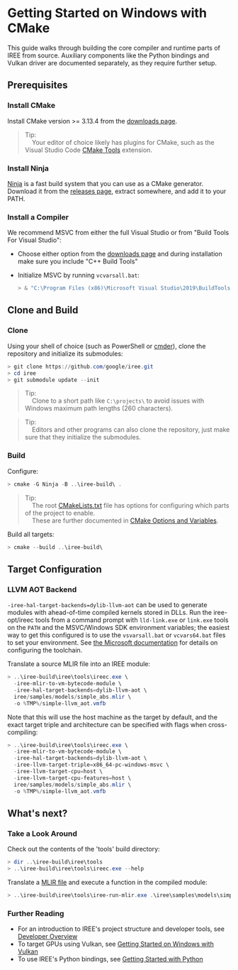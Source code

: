 # Getting Started on Windows with CMake

<!--
Notes to those updating this guide:

    * This document should be __simple__ and cover essential items only.
      Notes for optional components should go in separate files.

    * This document parallels getting_started_linux_cmake.md and
      getting_started_macos_cmake.md
      Please keep them in sync.
-->

This guide walks through building the core compiler and runtime parts of IREE
from source. Auxiliary components like the Python bindings and Vulkan driver are
documented separately, as they require further setup.

## Prerequisites

### Install CMake

Install CMake version >= 3.13.4 from the
[downloads page](https://cmake.org/download/).

> Tip:<br>
> &nbsp;&nbsp;&nbsp;&nbsp;Your editor of choice likely has plugins for CMake,
> such as the Visual Studio Code
> [CMake Tools](https://github.com/microsoft/vscode-cmake-tools) extension.

### Install Ninja

[Ninja](https://ninja-build.org/) is a fast build system that you can use as a
CMake generator. Download it from the
[releases page](https://github.com/ninja-build/ninja/releases), extract
somewhere, and add it to your PATH.

### Install a Compiler

We recommend MSVC from either the full Visual Studio or from "Build Tools For
Visual Studio":

*   Choose either option from the
    [downloads page](https://visualstudio.microsoft.com/downloads/) and during
    installation make sure you include "C++ Build Tools"
*   Initialize MSVC by running `vcvarsall.bat`:

    ```powershell
    > & "C:\Program Files (x86)\Microsoft Visual Studio\2019\BuildTools\VC\Auxiliary\Build\vcvars64.bat"
    ```

## Clone and Build

### Clone

Using your shell of choice (such as PowerShell or [cmder](https://cmder.net/)),
clone the repository and initialize its submodules:

```powershell
> git clone https://github.com/google/iree.git
> cd iree
> git submodule update --init
```

> Tip:<br>
> &nbsp;&nbsp;&nbsp;&nbsp;Clone to a short path like `C:\projects\` to avoid
> issues with Windows maximum path lengths (260 characters).

> Tip:<br>
> &nbsp;&nbsp;&nbsp;&nbsp;Editors and other programs can also clone the
> repository, just make sure that they initialize the submodules.

### Build

Configure:

```powershell
> cmake -G Ninja -B ..\iree-build\ .
```

> Tip:<br>
> &nbsp;&nbsp;&nbsp;&nbsp;The root
> [CMakeLists.txt](https://github.com/google/iree/blob/main/CMakeLists.txt)
> file has options for configuring which parts of the project to enable.<br>
> &nbsp;&nbsp;&nbsp;&nbsp;These are further documented in [CMake Options and Variables](cmake_options_and_variables.md).

Build all targets:

```powershell
> cmake --build ..\iree-build\
```

## Target Configuration

### LLVM AOT Backend

`-iree-hal-target-backends=dylib-llvm-aot` can be used to generate modules with
ahead-of-time compiled kernels stored in DLLs. Run the iree-opt/ireec
tools from a command prompt with `lld-link.exe` or `link.exe` tools on the
`PATH` and the MSVC/Windows SDK environment variables; the easiest way to get
this configured is to use the `vsvarsall.bat` or `vcvars64.bat` files to set
your environment. See
[the Microsoft documentation](https://docs.microsoft.com/en-us/cpp/build/building-on-the-command-line?view=vs-2019)
for details on configuring the toolchain.

Translate a source MLIR file into an IREE module:

```powershell
> ..\iree-build\iree\tools\ireec.exe \
  -iree-mlir-to-vm-bytecode-module \
  -iree-hal-target-backends=dylib-llvm-aot \
  iree/samples/models/simple_abs.mlir \
  -o %TMP%/simple-llvm_aot.vmfb
```

Note that this will use the host machine as the target by default, and the
exact target triple and architecture can be specified with flags when
cross-compiling:

```powershell
> ..\iree-build\iree\tools\ireec.exe \
  -iree-mlir-to-vm-bytecode-module \
  -iree-hal-target-backends=dylib-llvm-aot \
  -iree-llvm-target-triple=x86_64-pc-windows-msvc \
  -iree-llvm-target-cpu=host \
  -iree-llvm-target-cpu-features=host \
  iree/samples/models/simple_abs.mlir \
  -o %TMP%/simple-llvm_aot.vmfb
```

## What's next?

### Take a Look Around

Check out the contents of the 'tools' build directory:

```powershell
> dir ..\iree-build\iree\tools
> ..\iree-build\iree\tools\ireec.exe --help
```

Translate a
[MLIR file](https://github.com/google/iree/blob/main/iree/samples/models/simple_abs.mlir)
and execute a function in the compiled module:

```powershell
> ..\iree-build\iree\tools\iree-run-mlir.exe .\iree\samples\models\simple_abs.mlir -function-input="f32=-2" -iree-hal-target-backends=vmvx -print-mlir
```

### Further Reading

*   For an introduction to IREE's project structure and developer tools, see
    [Developer Overview](../developing_iree/developer_overview.md)
*   To target GPUs using Vulkan, see
    [Getting Started on Windows with Vulkan](getting_started_windows_vulkan.md)
*   To use IREE's Python bindings, see
    [Getting Started with Python](getting_started_python.md)
